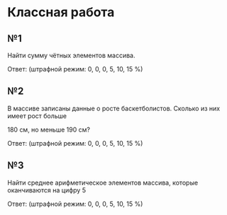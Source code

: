 # Классная работа

## №1

Найти сумму чётных элементов массива.

Ответ: (штрафной режим: 0, 0, 0, 5, 10, 15 %)

## №2

В массиве записаны данные о росте баскетболистов. Сколько из них имеет рост больше

180 см, но меньше 190 см?

Ответ: (штрафной режим: 0, 0, 0, 5, 10, 15 %)

## №3

Найти среднее арифметическое элементов массива, которые оканчиваются на цифру 5

Ответ: (штрафной режим: 0, 0, 0, 5, 10, 15 %)
